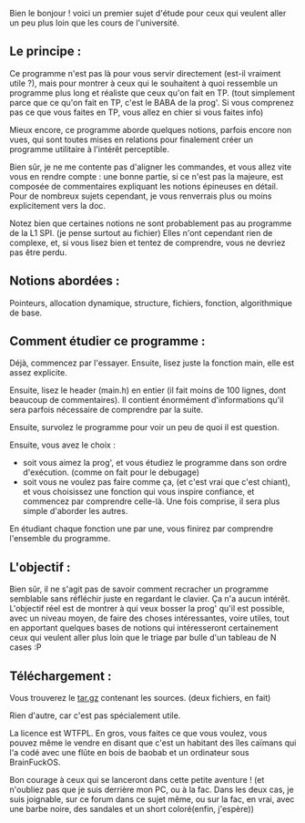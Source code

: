 Bien le bonjour !
voici un premier sujet d'étude pour ceux qui veulent aller un peu plus loin que les cours de l'université.




## Le principe :
Ce programme n'est pas là pour vous servir directement (est-il vraiment utile ?), mais pour montrer à ceux qui le souhaitent à quoi ressemble un programme plus long et réaliste que ceux qu'on fait en TP. (tout simplement parce que ce qu'on fait en TP, c'est le BABA de la prog'. Si vous comprenez pas ce que vous faites en TP, vous allez en chier si vous faites info)

Mieux encore, ce programme aborde quelques notions, parfois encore non vues, qui sont toutes mises en relations pour finalement créer un programme utilitaire à l'intérêt perceptible.

Bien sûr, je ne me contente pas d'aligner les commandes, et vous allez vite vous en rendre compte : une bonne partie, si ce n'est pas la majeure, est composée de commentaires expliquant les notions épineuses en détail. Pour de nombreux sujets cependant, je vous renverrais plus ou moins explicitement vers la doc.

Notez bien que certaines notions ne sont probablement pas au programme de la L1 SPI.  (je pense surtout au fichier) Elles n'ont cependant rien de complexe, et, si vous lisez bien et tentez de comprendre, vous ne devriez pas être perdu.




## Notions abordées :
Pointeurs, allocation dynamique, structure, fichiers, fonction, algorithmique de base.




## Comment étudier ce programme :
Déjà, commencez par l'essayer. Ensuite, lisez juste la fonction main, elle est assez explicite.

Ensuite, lisez le header (main.h) en entier (il fait moins de 100 lignes, dont beaucoup de commentaires). Il contient énormément d'informations qu'il sera parfois nécessaire de comprendre par la suite.

Ensuite, survolez le programme pour voir un peu de quoi il est question.

Ensuite, vous avez le choix : 
- soit vous aimez la prog', et vous étudiez le programme dans son ordre d'exécution. (comme on fait pour le debugage)
- soit vous ne voulez pas faire comme ça, (et c'est vrai que c'est chiant), et vous choisissez une fonction qui vous inspire confiance, et commencez par comprendre celle-là. Une fois comprise, il sera plus simple d'aborder les autres.

En étudiant chaque fonction une par une, vous finirez par comprendre l'ensemble du programme.




## L'objectif :
Bien sûr, il ne s'agit pas de savoir comment recracher un programme semblable sans réfléchir juste en regardant le clavier. Ça n'a aucun intérêt. L'objectif réel est de montrer à qui veux bosser la prog' qu'il est possible, avec un niveau moyen, de faire des choses intéressantes, voire utiles, tout en apportant quelques bases de notions qui intéresseront certainement ceux qui veulent aller plus loin que le triage par bulle d'un tableau de N cases  :P 




## Téléchargement :
Vous trouverez le [tar.gz](http://matael.org/~lucas/CreationClasseC.tar.gz) contenant les sources. (deux fichiers, en fait)

Rien d'autre, car c'est pas spécialement utile.


La licence est WTFPL. En gros, vous faites ce que vous voulez, vous pouvez même le vendre en disant que c'est un habitant des îles caïmans qui l'a codé avec une flûte en bois de baobab et un ordinateur sous BrainFuckOS.






Bon courage à ceux qui se lanceront dans cette petite aventure !
(et n'oubliez pas que je suis derrière mon PC, ou à la fac. Dans les deux cas, je suis joignable, sur ce forum dans ce sujet même, ou sur la fac, en vrai, avec  une barbe noire, des sandales et un short coloré(enfin, j'espère))
